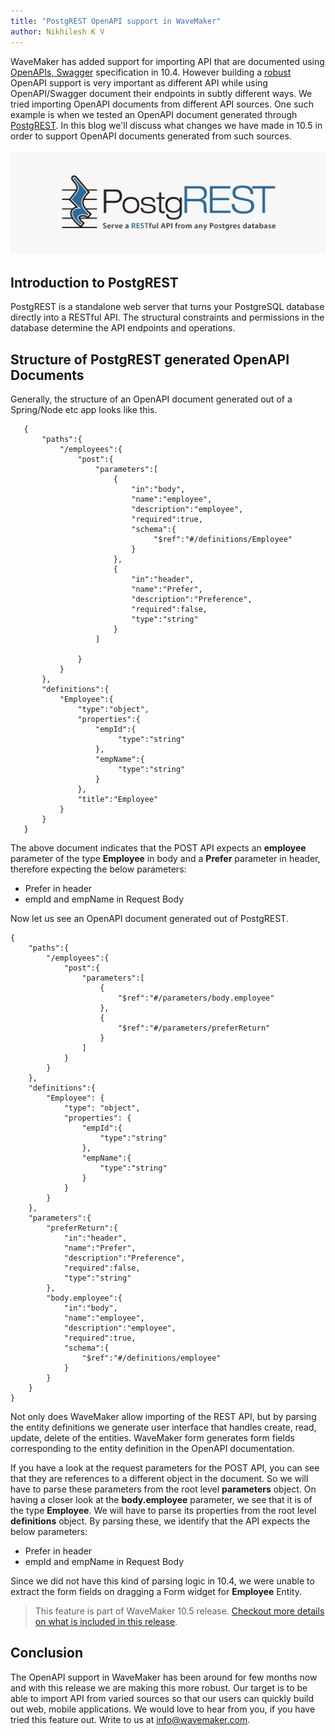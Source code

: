 ```yaml
---
title: "PostgREST OpenAPI support in WaveMaker"
author: Nikhilesh K V
---
```


WaveMaker has added support for importing API that are documented using [OpenAPIs, Swagger](https://www.wavemaker.com/learn/blog/2020/04/21/wavemaker-openapi-import) specification in 10.4. However building a [robust](https://en.wikipedia.org/wiki/Robustness_principle) OpenAPI support is very important as different API while using OpenAPI/Swagger document their endpoints in subtly different ways. We tried importing OpenAPI documents from different API sources. One such example is when we tested an OpenAPI document generated through [PostgREST](http://postgrest.org/en/v7.0.0/). In this blog we'll discuss what changes we have made in 10.5 in order to support OpenAPI documents generated from such sources.
<!-- truncate -->

![OpenApi](/learn/assets/postGRESTlogo.png)

## Introduction to PostgREST

PostgREST is a standalone web server that turns your PostgreSQL database directly into a RESTful API. The structural constraints and permissions in the database determine the API endpoints and operations.

## Structure of PostgREST generated OpenAPI Documents

Generally, the structure of an OpenAPI document generated out of a Spring/Node etc app looks like this.
```
   {
       "paths":{
           "/employees":{
               "post":{
                   "parameters":[
                       {
                           "in":"body",
                           "name":"employee",
                           "description":"employee",
                           "required":true,
                           "schema":{
                                "$ref":"#/definitions/Employee"
                           }
                       },
                       {
                           "in":"header",
                           "name":"Prefer",
                           "description":"Preference",
                           "required":false,                           
                           "type":"string"
                       }
                   ]

               }
           }
       },
       "definitions":{
           "Employee":{
               "type":"object",
               "properties":{
                   "empId":{
                        "type":"string"
                   },
                   "empName":{
                        "type":"string"
                   }
               },
               "title":"Employee"
           }
       }
   }
```
The above document indicates that the POST API expects an **employee** parameter of the type **Employee** in body and a **Prefer** parameter in header, therefore expecting the below parameters:
- Prefer in header
- empId and empName in Request Body

Now let us see an OpenAPI document generated out of PostgREST.
```
{
    "paths":{
        "/employees":{
            "post":{
                "parameters":[
                    {
                        "$ref":"#/parameters/body.employee"
                    },
                    {
                        "$ref":"#/parameters/preferReturn"
                    }
                ]
            }
        }
    },
    "definitions":{
        "Employee": {
            "type": "object",
            "properties": {
                "empId":{
                    "type":"string"
                },
                "empName":{
                    "type":"string"
                }
            }            
        }
    },
    "parameters":{
        "preferReturn":{
            "in":"header",
            "name":"Prefer",
            "description":"Preference",
            "required":false,
            "type":"string"
        },
        "body.employee":{
            "in":"body",
            "name":"employee",
            "description":"employee",
            "required":true,
            "schema":{
                "$ref":"#/definitions/employee"
            }            
        }
    }
}
``` 

Not only does WaveMaker allow importing of the REST API, but by parsing the entity definitions we generate user interface that handles create, read, update, delete of the entities. WaveMaker form generates form fields corresponding to the entity definition in the OpenAPI documentation. 

If you have a look at the request parameters for the POST API, you can see that they are references to a different object in the document. So we will have to parse these parameters from the root level **parameters** object. On having a closer look at the **body.employee** parameter, we see that it is of the type **Employee**. We will have to parse its properties from the root level **definitions** object. By parsing these, we identify that the API expects the below parameters:
- Prefer in header
- empId and empName in Request Body

Since we did not have this kind of parsing logic in 10.4, we were unable to extract the form fields on dragging a Form widget for **Employee** Entity.

> This feature is part of WaveMaker 10.5 release. [Checkout more details on what is included in this release](learn/wavemaker-release-notes/v10-5-0).

## Conclusion

The OpenAPI support in WaveMaker has been around for few months now and with this release we are making this more robust. Our target is to be able to import API from varied sources so that our users can quickly build out web, mobile applications. We would love to hear from you, if you have tried this feature out. Write to us at info@wavemaker.com. 
